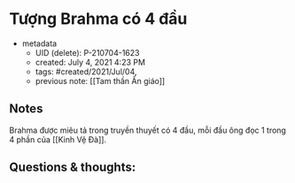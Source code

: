 # Tượng Brahma có 4 đầu

- metadata
	- UID (delete): P-210704-1623
	- created: July 4, 2021 4:23 PM
	- tags: #created/2021/Jul/04,
	- previous note: [[Tam thần Ấn giáo]]

## Notes
Brahma được miêu tả trong truyền thuyết có 4 đầu, mỗi đầu ông đọc 1 trong 4 phần của [[Kinh Vệ Đà]].

## Questions & thoughts:

